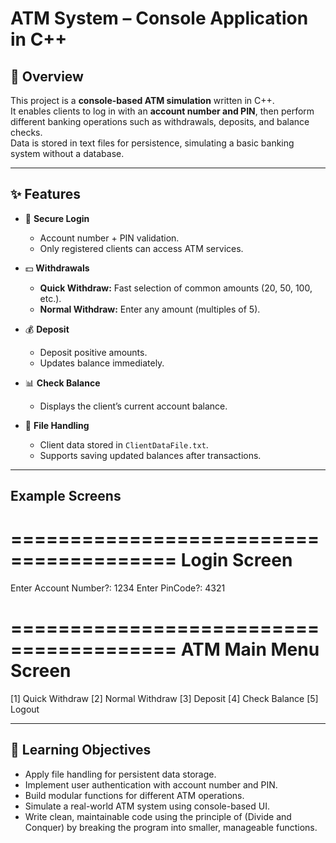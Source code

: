 # ATM System – Console Application in C++

## 📌 Overview
This project is a **console-based ATM simulation** written in C++.  
It enables clients to log in with an **account number and PIN**, then perform different banking operations such as withdrawals, deposits, and balance checks.  
Data is stored in text files for persistence, simulating a basic banking system without a database.

---

## ✨ Features
- 🔐 **Secure Login**
  - Account number + PIN validation.
  - Only registered clients can access ATM services.

- 💵 **Withdrawals**
  - **Quick Withdraw:** Fast selection of common amounts (20, 50, 100, etc.).
  - **Normal Withdraw:** Enter any amount (multiples of 5).

- 💰 **Deposit**
  - Deposit positive amounts.
  - Updates balance immediately.

- 📊 **Check Balance**
  - Displays the client’s current account balance.

- 💾 **File Handling**
  - Client data stored in `ClientDataFile.txt`.
  - Supports saving updated balances after transactions.

---

## Example Screens

========================================
        Login Screen
========================================
Enter Account Number?: 1234
Enter PinCode?: 4321

========================================
        ATM Main Menu Screen
========================================
 [1] Quick Withdraw
 [2] Normal Withdraw
 [3] Deposit
 [4] Check Balance
 [5] Logout

 ---

 ## 📖 Learning Objectives
 - Apply file handling for persistent data storage.
 - Implement user authentication with account number and PIN.
 - Build modular functions for different ATM operations.
 - Simulate a real-world ATM system using console-based UI.
 - Write clean, maintainable code using the principle of (Divide and Conquer) by breaking the program into smaller, manageable functions.
